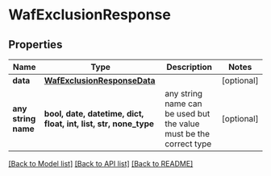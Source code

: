 # WafExclusionResponse


## Properties
Name | Type | Description | Notes
------------ | ------------- | ------------- | -------------
**data** | [**WafExclusionResponseData**](WafExclusionResponseData.md) |  | [optional] 
**any string name** | **bool, date, datetime, dict, float, int, list, str, none_type** | any string name can be used but the value must be the correct type | [optional]

[[Back to Model list]](../README.md#documentation-for-models) [[Back to API list]](../README.md#documentation-for-api-endpoints) [[Back to README]](../README.md)


